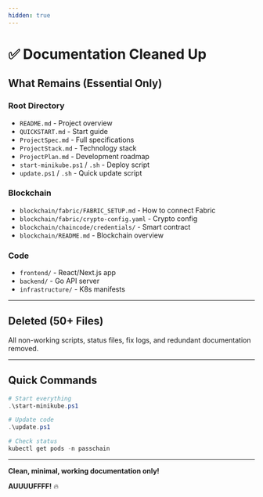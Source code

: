 ```yaml
---
hidden: true
---
```


# ✅ Documentation Cleaned Up

## What Remains (Essential Only)

### Root Directory

* `README.md` - Project overview
* `QUICKSTART.md` - Start guide
* `ProjectSpec.md` - Full specifications
* `ProjectStack.md` - Technology stack
* `ProjectPlan.md` - Development roadmap
* `start-minikube.ps1` / `.sh` - Deploy script
* `update.ps1` / `.sh` - Quick update script

### Blockchain

* `blockchain/fabric/FABRIC_SETUP.md` - How to connect Fabric
* `blockchain/fabric/crypto-config.yaml` - Crypto config
* `blockchain/chaincode/credentials/` - Smart contract
* `blockchain/README.md` - Blockchain overview

### Code

* `frontend/` - React/Next.js app
* `backend/` - Go API server
* `infrastructure/` - K8s manifests

***

## Deleted (50+ Files)

All non-working scripts, status files, fix logs, and redundant documentation removed.

***

## Quick Commands

```powershell
# Start everything
.\start-minikube.ps1

# Update code
.\update.ps1

# Check status
kubectl get pods -n passchain
```

***

**Clean, minimal, working documentation only!**

**AUUUUFFFF!** 🔥
